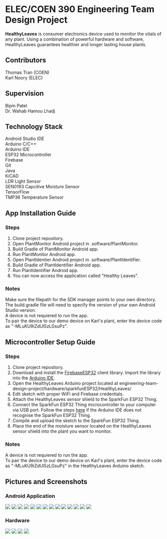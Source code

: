 # ELEC/COEN 390 Engineering Team Design Project

**HealthyLeaves** is consumer electronics device used to monitor the vitals of any plant. Using a combination of powerful hardware and software, HealthyLeaves guarantees healthier and longer lasting house plants.

## Contributors 
Thomas Tran (COEN)  
Karl Noory (ELEC)   

## Supervision
Bipin Patel  
Dr. Wahab Hamou Lhadj  

## Technology Stack
Android Studio IDE  
Arduino C/C++  
Arduino IDE  
ESP32 Microcontroller  
Firebase  
Git  
Java  
KiCAD  
LDR Light Sensor  
SEN0193 Capcitive Moisture Sensor  
TensorFlow  
TMP36 Temperature Sensor  

## App Installation Guide
### Steps
1. Clone project repository.
1. Open PlantMonitor Android project in .software/PlantMonitor.
1. Build Gradle of PlantMonitor Android app.
1. Run PlantMonitor Android app.
1. Open PlantIdentier Android project in .software/PlantIdentifier.
1. Build Gradle of PlantIdentifier Android app.
1. Run PlantIdentifier Android app.
1. You can now access the application called "Healthy Leaves".

### Notes
Make sure the filepath for the SDK manager points to your own directory.  
The build.gradle file will need to specify the version of your own Android Studio version.  
A device is not requiered to run the app.  
To pair the device to our demo device on Karl's plant, enter the device code as "-MLuKU9iZdUl5zLGsuPz".  

## Microcontroller Setup Guide
### Steps
1. Clone project repository.
1. Download and install the [FirebaseESP32](https://www.arduino.cc/reference/en/libraries/firebase-esp32-client/) client library. Import the library into the [Arduino IDE](https://www.arduino.cc/en/software).
1. Open the HealthyLeaves Arduino project located at engineering-team-design-project/hardware/sparkfunESP32/HealthyLeaves/
1. Edit sketch with proper WiFi and Firebase credentials.
1. Attach the HealthyLeaves sensor shield to the SparkFun ESP32 Thing.
1. Connect the SparkFun ESP32 Thing microcontroller to your computer via USB port. Follow the steps [here](https://learn.sparkfun.com/tutorials/esp32-thing-hookup-guide) if the Arduino IDE does not recognise the SparkFun ESP32 Thing.
1. Compile and upload the sketch to the SparkFun ESP32 Thing.
1. Place the end of the moisture sensor located on the HealthyLeaves sensor shield into the plant you want to monitor.


### Notes
A device is not requiered to run the app.  
To pair the device to our demo device on Karl's plant, enter the device code as "-MLuKU9iZdUl5zLGsuPz" in the HealthyLeaves Arduino sketch.  

## Pictures and Screenshots
### Android Application
![](/documentation/screenshots/loginSignup.png)
![](/documentation/screenshots/home.png)
![](/documentation/screenshots/plantCatalog.png)
![](/documentation/screenshots/addPlantToCatalog.png)
![](/documentation/screenshots/editPlantToCatalog.png)
![](/documentation/screenshots/addPlantToUser.png)
![](/documentation/screenshots/livePlantSensorData.png)
![](/documentation/screenshots/lightGraph.png)
![](/documentation/screenshots/moistureGraph.png)
![](/documentation/screenshots/temperatureGraph.png)
![](/documentation/screenshots/notification.png)
![](/documentation/screenshots/userPlants.png)
![](/documentation/screenshots/rose.png)
![](/documentation/screenshots/credits.png)

### Hardware
![](/documentation/pictures/1.jpg)
![](/documentation/pictures/2.jpg)
![](/documentation/pictures/3.jpg)
![](/documentation/pictures/4.jpg)
